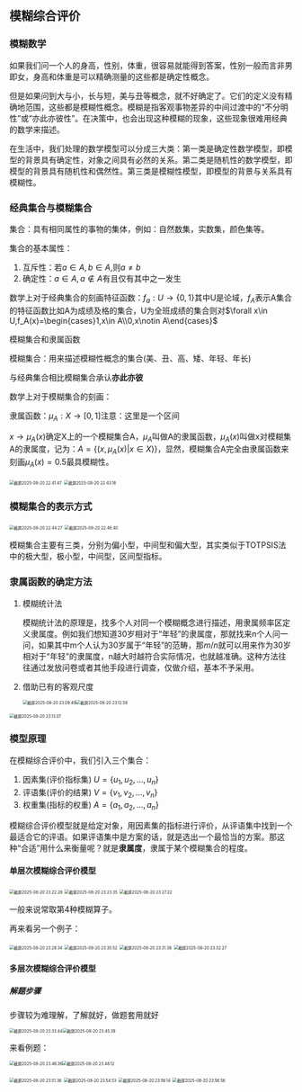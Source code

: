 ## 模糊综合评价

### 模糊数学

如果我们问一个人的身高，性别，体重，很容易就能得到答案，性别一般而言非男即女，身高和体重是可以精确测量的这些都是确定性概念。

但是如果问到大与小，长与短，美与丑等概念，就不好确定了。它们的定义没有精确地范围，这些都是模糊性概念。模糊是指客观事物差异的中间过渡中的“不分明性”或“亦此亦彼性”。在决策中，也会出现这种模糊的现象，这些现象很难用经典的数学来描述。

在生活中，我们处理的数学模型可以分成三大类：第一类是确定性数学模型，即模型的背景具有确定性，对象之间具有必然的关系。第二类是随机性的数学模型，即模型的背景具有随机性和偶然性。第三类是模糊性模型，即模型的背景与关系具有模糊性。

### 经典集合与模糊集合

集合：具有相同属性的事物的集体，例如：自然数集，实数集，颜色集等。

集合的基本属性：

1. 互斥性：若$a\in A,b\in A,$则$a\ne b$
2. 确定性：$a\in A,a\notin A$有且仅有其中之一发生

数学上对于经典集合的刻画特征函数：$f_a:U\rightarrow\{0,1\}$其中U是论域，$f_A$表示A集合的特征函数比如A为成绩及格的集合，U为全班成绩的集合则对$\forall x\in U,f_A(x)=\begin{cases}1,x\in A\\0,x\notin A\end{cases}$

模糊集合和隶属函数

模糊集合：用来描述模糊性概念的集合(美、丑、高、矮、年轻、年长)

与经典集合相比模糊集合承认**亦此亦彼**

数学上对于模糊集合的刻画：

隶属函数：$\mu_A:X\rightarrow[0,1]$注意：这里是一个区间

$x\rightarrow \mu_A(x)$确定X上的一个模糊集合A，$\mu_A$叫做A的隶属函数，$\mu_A(x)$叫做x对模糊集A的隶属度，记为：$A=\{(x,\mu_A(x)|x\in X)\}$，显然，模糊集合A完全由隶属函数来刻画$\mu_A(x)=0.5$最具模糊性。

<img src="/Users/huohuade/Library/Application%20Support/typora-user-images/%E6%88%AA%E5%B1%8F2025-08-20%2022.41.47.png" alt="截屏2025-08-20 22.41.47" style="zoom:50%;" />

<img src="/Users/huohuade/Library/Application%20Support/typora-user-images/%E6%88%AA%E5%B1%8F2025-08-20%2022.43.18.png" alt="截屏2025-08-20 22.43.18" style="zoom:50%;" />

### 模糊集合的表示方式

<img src="/Users/huohuade/Library/Application%20Support/typora-user-images/%E6%88%AA%E5%B1%8F2025-08-20%2022.44.27.png" alt="截屏2025-08-20 22.44.27" style="zoom:50%;" />

<img src="/Users/huohuade/Library/Application%20Support/typora-user-images/%E6%88%AA%E5%B1%8F2025-08-20%2022.46.40.png" alt="截屏2025-08-20 22.46.40" style="zoom:50%;" />

模糊集合主要有三类，分别为偏小型，中间型和偏大型，其实类似于TOTPSIS法中的极大型，极小型，中间型，区间型指标。

### 隶属函数的确定方法

1. 模糊统计法

   模糊统计法的原理是，找多个人对同一个模糊概念进行描述，用隶属频率区定义隶属度。例如我们想知道30岁相对于“年轻”的隶属度，那就找来n个人问一问，如果其中m个人认为30岁属于“年轻”的范畴，那$m/n$就可以用来作为30岁相对于“年轻”的隶属度，n越大时越符合实际情况，也就越准确。这种方法往往通过发放问卷或者其他手段进行调查，仅做介绍，基本不予采用。

2. 借助已有的客观尺度

   <img src="/Users/huohuade/Library/Application%20Support/typora-user-images/%E6%88%AA%E5%B1%8F2025-08-20%2023.09.49.png" alt="截屏2025-08-20 23.09.49" style="zoom:50%;" /><img src="/Users/huohuade/Desktop/%E6%88%AA%E5%B1%8F/%E6%88%AA%E5%B1%8F2025-08-20%2023.12.58.png" alt="截屏2025-08-20 23.12.58" style="zoom:50%;" />

<img src="/Users/huohuade/Library/Application%20Support/typora-user-images/%E6%88%AA%E5%B1%8F2025-08-20%2023.13.07.png" alt="截屏2025-08-20 23.13.07" style="zoom:50%;" />

### 模型原理

在模糊综合评价中，我们引入三个集合：

1. 因素集(评价指标集)  $U=\{u_1,u_2,\dots,u_n\}$
2. 评语集(评价的结果)  $V=\{v_1,v_2,\dots,v_n\}$
3. 权重集(指标的权重)  $A=\{a_1,a_2,\dots,a_n\}$

模糊综合评价模型就是给定对象，用因素集的指标进行评价，从评语集中找到一个最适合它的评语。如果评语集中是方案的话，就是选出一个最恰当的方案。那这种“合适”用什么来衡量呢？就是**隶属度**，隶属于某个模糊集合的程度。

#### 单层次模糊综合评价模型

<img src="/Users/huohuade/Library/Application%20Support/typora-user-images/%E6%88%AA%E5%B1%8F2025-08-20%2023.22.28.png" alt="截屏2025-08-20 23.22.28" style="zoom:50%;" />

<img src="/Users/huohuade/Library/Application%20Support/typora-user-images/%E6%88%AA%E5%B1%8F2025-08-20%2023.23.35.png" alt="截屏2025-08-20 23.23.35" style="zoom:50%;" />

<img src="/Users/huohuade/Library/Application%20Support/typora-user-images/%E6%88%AA%E5%B1%8F2025-08-20%2023.27.22.png" alt="截屏2025-08-20 23.27.22" style="zoom:50%;" />

一般来说常取第4种模糊算子。

再来看另一个例子：

<img src="/Users/huohuade/Library/Application%20Support/typora-user-images/%E6%88%AA%E5%B1%8F2025-08-20%2023.28.34.png" alt="截屏2025-08-20 23.28.34" style="zoom:50%;" />

<img src="/Users/huohuade/Library/Application%20Support/typora-user-images/%E6%88%AA%E5%B1%8F2025-08-20%2023.30.52.png" alt="截屏2025-08-20 23.30.52" style="zoom:50%;" />

<img src="/Users/huohuade/Library/Application%20Support/typora-user-images/%E6%88%AA%E5%B1%8F2025-08-20%2023.31.38.png" alt="截屏2025-08-20 23.31.38" style="zoom:50%;" />

<img src="/Users/huohuade/Library/Application%20Support/typora-user-images/%E6%88%AA%E5%B1%8F2025-08-20%2023.32.27.png" alt="截屏2025-08-20 23.32.27" style="zoom:50%;" />

#### 多层次模糊综合评价模型

##### 解题步骤

步骤较为难理解，了解就好，做题套用就好

<img src="/Users/huohuade/Library/Application%20Support/typora-user-images/%E6%88%AA%E5%B1%8F2025-08-20%2023.33.44.png" alt="截屏2025-08-20 23.33.44" style="zoom:50%;" /><img src="/Users/huohuade/Library/Application%20Support/typora-user-images/%E6%88%AA%E5%B1%8F2025-08-20%2023.45.39.png" alt="截屏2025-08-20 23.45.39" style="zoom:50%;" />

来看例题：

<img src="/Users/huohuade/Library/Application%20Support/typora-user-images/%E6%88%AA%E5%B1%8F2025-08-20%2023.46.36.png" alt="截屏2025-08-20 23.46.36" style="zoom:50%;" /><img src="/Users/huohuade/Library/Application%20Support/typora-user-images/%E6%88%AA%E5%B1%8F2025-08-20%2023.48.12.png" alt="截屏2025-08-20 23.48.12" style="zoom:50%;" />

<img src="/Users/huohuade/Library/Application%20Support/typora-user-images/%E6%88%AA%E5%B1%8F2025-08-20%2023.51.36.png" alt="截屏2025-08-20 23.51.36" style="zoom:50%;" />

<img src="/Users/huohuade/Library/Application%20Support/typora-user-images/%E6%88%AA%E5%B1%8F2025-08-20%2023.54.53.png" alt="截屏2025-08-20 23.54.53" style="zoom:50%;" />

<img src="/Users/huohuade/Library/Application%20Support/typora-user-images/%E6%88%AA%E5%B1%8F2025-08-20%2023.56.14.png" alt="截屏2025-08-20 23.56.14" style="zoom:50%;" />

<img src="/Users/huohuade/Library/Application%20Support/typora-user-images/%E6%88%AA%E5%B1%8F2025-08-20%2023.56.56.png" alt="截屏2025-08-20 23.56.56" style="zoom:50%;" />